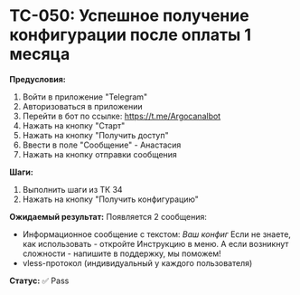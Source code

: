 # TC-050: Успешное получение конфигурации после оплаты 1 месяца


**Предусловия:**
1. Войти в приложение "Telegram"
2. Авторизоваться в приложении
3. Перейти в бот по ссылке: https://t.me/Argocanalbot
4. Нажать на кнопку "Старт"
5. Нажать на кнопку "Получить доступ"
6. Ввести в поле "Сообщение" - Анастасия
7. Нажать на кнопку отправки сообщения

**Шаги:**
1. Выполнить шаги из ТК 34
2. Нажать на кнопку "Получить конфигурацию"

**Ожидаемый результат:**
Появляется 2 сообщения:
- Информационное сообщение с текстом: *Ваш конфиг*
Если не знаете, как использовать - откройте Инструкцию в меню.
А если возникнут сложности - напишите в поддержку, мы поможем!
- vless-протокол (индивидуальный у каждого пользователя)

**Статус:** ✅ Pass
